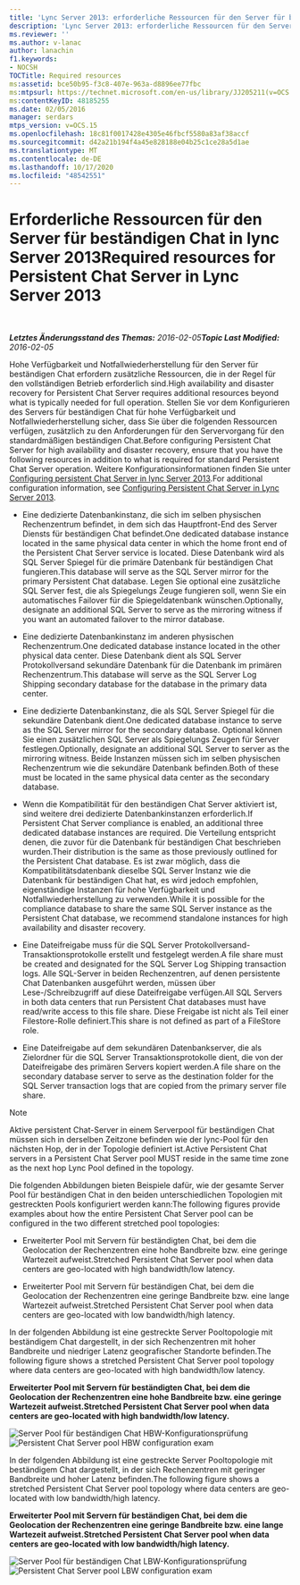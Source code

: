 ```yaml
---
title: 'Lync Server 2013: erforderliche Ressourcen für den Server für beständigen Chat'
description: 'Lync Server 2013: erforderliche Ressourcen für den Server für beständigen Chat.'
ms.reviewer: ''
ms.author: v-lanac
author: lanachin
f1.keywords:
- NOCSH
TOCTitle: Required resources
ms:assetid: bce50b95-f3c8-407e-963a-d8896ee77fbc
ms:mtpsurl: https://technet.microsoft.com/en-us/library/JJ205211(v=OCS.15)
ms:contentKeyID: 48185255
ms.date: 02/05/2016
manager: serdars
mtps_version: v=OCS.15
ms.openlocfilehash: 18c81f0017428e4305e46fbcf5580a83af38accf
ms.sourcegitcommit: d42a21b194f4a45e828188e04b25c1ce28a5d1ae
ms.translationtype: MT
ms.contentlocale: de-DE
ms.lasthandoff: 10/17/2020
ms.locfileid: "48542551"
---
```

# <a name="required-resources-for-persistent-chat-server-in-lync-server-2013"></a><span data-ttu-id="1ca55-103">Erforderliche Ressourcen für den Server für beständigen Chat in lync Server 2013</span><span class="sxs-lookup"><span data-stu-id="1ca55-103">Required resources for Persistent Chat Server in Lync Server 2013</span></span>

<div data-xmlns="http://www.w3.org/1999/xhtml">

<div class="topic" data-xmlns="http://www.w3.org/1999/xhtml" data-msxsl="urn:schemas-microsoft-com:xslt" data-cs="https://msdn.microsoft.com/">

<div data-asp="https://msdn2.microsoft.com/asp">



</div>

<div id="mainSection">

<div id="mainBody">

<span> </span>

<span data-ttu-id="1ca55-104">_**Letztes Änderungsstand des Themas:** 2016-02-05_</span><span class="sxs-lookup"><span data-stu-id="1ca55-104">_**Topic Last Modified:** 2016-02-05_</span></span>

<span data-ttu-id="1ca55-105">Hohe Verfügbarkeit und Notfallwiederherstellung für den Server für beständigen Chat erfordern zusätzliche Ressourcen, die in der Regel für den vollständigen Betrieb erforderlich sind.</span><span class="sxs-lookup"><span data-stu-id="1ca55-105">High availability and disaster recovery for Persistent Chat Server requires additional resources beyond what is typically needed for full operation.</span></span> <span data-ttu-id="1ca55-106">Stellen Sie vor dem Konfigurieren des Servers für beständigen Chat für hohe Verfügbarkeit und Notfallwiederherstellung sicher, dass Sie über die folgenden Ressourcen verfügen, zusätzlich zu den Anforderungen für den Servervorgang für den standardmäßigen beständigen Chat.</span><span class="sxs-lookup"><span data-stu-id="1ca55-106">Before configuring Persistent Chat Server for high availability and disaster recovery, ensure that you have the following resources in addition to what is required for standard Persistent Chat Server operation.</span></span> <span data-ttu-id="1ca55-107">Weitere Konfigurationsinformationen finden Sie unter [Configuring persistent Chat Server in lync Server 2013](lync-server-2013-configuring-persistent-chat-server.md).</span><span class="sxs-lookup"><span data-stu-id="1ca55-107">For additional configuration information, see [Configuring Persistent Chat Server in Lync Server 2013](lync-server-2013-configuring-persistent-chat-server.md).</span></span>

  - <span data-ttu-id="1ca55-108">Eine dedizierte Datenbankinstanz, die sich im selben physischen Rechenzentrum befindet, in dem sich das Hauptfront-End des Server Diensts für beständigen Chat befindet.</span><span class="sxs-lookup"><span data-stu-id="1ca55-108">One dedicated database instance located in the same physical data center in which the home front end of the Persistent Chat Server service is located.</span></span> <span data-ttu-id="1ca55-109">Diese Datenbank wird als SQL Server Spiegel für die primäre Datenbank für beständigen Chat fungieren.</span><span class="sxs-lookup"><span data-stu-id="1ca55-109">This database will serve as the SQL Server mirror for the primary Persistent Chat database.</span></span> <span data-ttu-id="1ca55-110">Legen Sie optional eine zusätzliche SQL Server fest, die als Spiegelungs Zeuge fungieren soll, wenn Sie ein automatisches Failover für die Spiegeldatenbank wünschen.</span><span class="sxs-lookup"><span data-stu-id="1ca55-110">Optionally, designate an additional SQL Server to serve as the mirroring witness if you want an automated failover to the mirror database.</span></span>

  - <span data-ttu-id="1ca55-111">Eine dedizierte Datenbankinstanz im anderen physischen Rechenzentrum.</span><span class="sxs-lookup"><span data-stu-id="1ca55-111">One dedicated database instance located in the other physical data center.</span></span> <span data-ttu-id="1ca55-112">Diese Datenbank dient als SQL Server Protokollversand sekundäre Datenbank für die Datenbank im primären Rechenzentrum.</span><span class="sxs-lookup"><span data-stu-id="1ca55-112">This database will serve as the SQL Server Log Shipping secondary database for the database in the primary data center.</span></span>

  - <span data-ttu-id="1ca55-113">Eine dedizierte Datenbankinstanz, die als SQL Server Spiegel für die sekundäre Datenbank dient.</span><span class="sxs-lookup"><span data-stu-id="1ca55-113">One dedicated database instance to serve as the SQL Server mirror for the secondary database.</span></span> <span data-ttu-id="1ca55-114">Optional können Sie einen zusätzlichen SQL Server als Spiegelungs Zeugen für Server festlegen.</span><span class="sxs-lookup"><span data-stu-id="1ca55-114">Optionally, designate an additional SQL Server to server as the mirroring witness.</span></span> <span data-ttu-id="1ca55-115">Beide Instanzen müssen sich im selben physischen Rechenzentrum wie die sekundäre Datenbank befinden.</span><span class="sxs-lookup"><span data-stu-id="1ca55-115">Both of these must be located in the same physical data center as the secondary database.</span></span>

  - <span data-ttu-id="1ca55-116">Wenn die Kompatibilität für den beständigen Chat Server aktiviert ist, sind weitere drei dedizierte Datenbankinstanzen erforderlich.</span><span class="sxs-lookup"><span data-stu-id="1ca55-116">If Persistent Chat Server compliance is enabled, an additional three dedicated database instances are required.</span></span> <span data-ttu-id="1ca55-117">Die Verteilung entspricht denen, die zuvor für die Datenbank für beständigen Chat beschrieben wurden.</span><span class="sxs-lookup"><span data-stu-id="1ca55-117">Their distribution is the same as those previously outlined for the Persistent Chat database.</span></span> <span data-ttu-id="1ca55-118">Es ist zwar möglich, dass die Kompatibilitätsdatenbank dieselbe SQL Server Instanz wie die Datenbank für beständigen Chat hat, es wird jedoch empfohlen, eigenständige Instanzen für hohe Verfügbarkeit und Notfallwiederherstellung zu verwenden.</span><span class="sxs-lookup"><span data-stu-id="1ca55-118">While it is possible for the compliance database to share the same SQL Server instance as the Persistent Chat database, we recommend standalone instances for high availability and disaster recovery.</span></span>

  - <span data-ttu-id="1ca55-119">Eine Dateifreigabe muss für die SQL Server Protokollversand-Transaktionsprotokolle erstellt und festgelegt werden.</span><span class="sxs-lookup"><span data-stu-id="1ca55-119">A file share must be created and designated for the SQL Server Log Shipping transaction logs.</span></span> <span data-ttu-id="1ca55-120">Alle SQL-Server in beiden Rechenzentren, auf denen persistente Chat Datenbanken ausgeführt werden, müssen über Lese-/Schreibzugriff auf diese Dateifreigabe verfügen.</span><span class="sxs-lookup"><span data-stu-id="1ca55-120">All SQL Servers in both data centers that run Persistent Chat databases must have read/write access to this file share.</span></span> <span data-ttu-id="1ca55-121">Diese Freigabe ist nicht als Teil einer Filestore-Rolle definiert.</span><span class="sxs-lookup"><span data-stu-id="1ca55-121">This share is not defined as part of a FileStore role.</span></span>

  - <span data-ttu-id="1ca55-122">Eine Dateifreigabe auf dem sekundären Datenbankserver, die als Zielordner für die SQL Server Transaktionsprotokolle dient, die von der Dateifreigabe des primären Servers kopiert werden.</span><span class="sxs-lookup"><span data-stu-id="1ca55-122">A file share on the secondary database server to serve as the destination folder for the SQL Server transaction logs that are copied from the primary server file share.</span></span>

<div>


> [!NOTE]  
> <span data-ttu-id="1ca55-123">Aktive persistent Chat-Server in einem Serverpool für beständigen Chat müssen sich in derselben Zeitzone befinden wie der lync-Pool für den nächsten Hop, der in der Topologie definiert ist.</span><span class="sxs-lookup"><span data-stu-id="1ca55-123">Active Persistent Chat servers in a Persistent Chat Server pool MUST reside in the same time zone as the next hop Lync Pool defined in the topology.</span></span>



</div>

<span data-ttu-id="1ca55-124">Die folgenden Abbildungen bieten Beispiele dafür, wie der gesamte Server Pool für beständigen Chat in den beiden unterschiedlichen Topologien mit gestreckten Pools konfiguriert werden kann:</span><span class="sxs-lookup"><span data-stu-id="1ca55-124">The following figures provide examples about how the entire Persistent Chat Server pool can be configured in the two different stretched pool topologies:</span></span>

  - <span data-ttu-id="1ca55-125">Erweiterter Pool mit Servern für beständigten Chat, bei dem die Geolocation der Rechenzentren eine hohe Bandbreite bzw. eine geringe Wartezeit aufweist.</span><span class="sxs-lookup"><span data-stu-id="1ca55-125">Stretched Persistent Chat Server pool when data centers are geo-located with high bandwidth/low latency.</span></span>

  - <span data-ttu-id="1ca55-126">Erweiterter Pool mit Servern für beständigen Chat, bei dem die Geolocation der Rechenzentren eine geringe Bandbreite bzw. eine lange Wartezeit aufweist.</span><span class="sxs-lookup"><span data-stu-id="1ca55-126">Stretched Persistent Chat Server pool when data centers are geo-located with low bandwidth/high latency.</span></span>

<span data-ttu-id="1ca55-127">In der folgenden Abbildung ist eine gestreckte Server Pooltopologie mit beständigem Chat dargestellt, in der sich Rechenzentren mit hoher Bandbreite und niedriger Latenz geografischer Standorte befinden.</span><span class="sxs-lookup"><span data-stu-id="1ca55-127">The following figure shows a stretched Persistent Chat Server pool topology where data centers are geo-located with high bandwidth/low latency.</span></span>

<span data-ttu-id="1ca55-128">**Erweiterter Pool mit Servern für beständigten Chat, bei dem die Geolocation der Rechenzentren eine hohe Bandbreite bzw. eine geringe Wartezeit aufweist.**</span><span class="sxs-lookup"><span data-stu-id="1ca55-128">**Stretched Persistent Chat Server pool when data centers are geo-located with high bandwidth/low latency.**</span></span>

<span data-ttu-id="1ca55-129">![Server Pool für beständigen Chat HBW-Konfigurationsprüfung](images/JJ205211.55d10910-c824-41e6-bed2-08d13a2abd65(OCS.15).jpg "Server Pool für beständigen Chat HBW-Konfigurationsprüfung")</span><span class="sxs-lookup"><span data-stu-id="1ca55-129">![Persistent Chat Server pool HBW configuration exam](images/JJ205211.55d10910-c824-41e6-bed2-08d13a2abd65(OCS.15).jpg "Persistent Chat Server pool HBW configuration exam")</span></span>

<span data-ttu-id="1ca55-130">In der folgenden Abbildung ist eine gestreckte Server Pooltopologie mit beständigem Chat dargestellt, in der sich Rechenzentren mit geringer Bandbreite und hoher Latenz befinden.</span><span class="sxs-lookup"><span data-stu-id="1ca55-130">The following figure shows a stretched Persistent Chat Server pool topology where data centers are geo-located with low bandwidth/high latency.</span></span>

<span data-ttu-id="1ca55-131">**Erweiterter Pool mit Servern für beständigen Chat, bei dem die Geolocation der Rechenzentren eine geringe Bandbreite bzw. eine lange Wartezeit aufweist.**</span><span class="sxs-lookup"><span data-stu-id="1ca55-131">**Stretched Persistent Chat Server pool when data centers are geo-located with low bandwidth/high latency.**</span></span>

<span data-ttu-id="1ca55-132">![Server Pool für beständigen Chat LBW-Konfigurationsprüfung](images/JJ205211.586b0a3a-3767-4991-944f-ee54389512aa(OCS.15).jpg "Server Pool für beständigen Chat LBW-Konfigurationsprüfung")</span><span class="sxs-lookup"><span data-stu-id="1ca55-132">![Persistent Chat Server pool LBW configuration exam](images/JJ205211.586b0a3a-3767-4991-944f-ee54389512aa(OCS.15).jpg "Persistent Chat Server pool LBW configuration exam")</span></span>

</div>

<span> </span>

</div>

</div>

</div>

